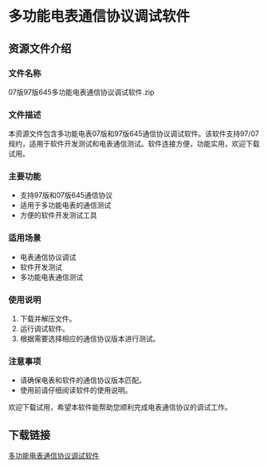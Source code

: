 # 多功能电表通信协议调试软件

## 资源文件介绍

### 文件名称
07版97版645多功能电表通信协议调试软件.zip

### 文件描述
本资源文件包含多功能电表07版和97版645通信协议调试软件。该软件支持97/07规约，适用于软件开发测试和电表通信测试。软件连接方便，功能实用，欢迎下载试用。

### 主要功能
- 支持97版和07版645通信协议
- 适用于多功能电表的通信测试
- 方便的软件开发测试工具

### 适用场景
- 电表通信协议调试
- 软件开发测试
- 多功能电表通信测试

### 使用说明
1. 下载并解压文件。
2. 运行调试软件。
3. 根据需要选择相应的通信协议版本进行测试。

### 注意事项
- 请确保电表和软件的通信协议版本匹配。
- 使用前请仔细阅读软件的使用说明。

欢迎下载试用，希望本软件能帮助您顺利完成电表通信协议的调试工作。

## 下载链接

[多功能电表通信协议调试软件](https://pan.quark.cn/s/c9edaf748c81)